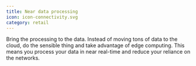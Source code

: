 ```yaml
---
title: Near data processing
icon: icon-connectivity.svg
category: retail
---
```


Bring the processing to the data. Instead of moving tons of data to the cloud, do the sensible thing and take advantage of edge computing. This means you process your data in near real-time and reduce your reliance on the networks.

